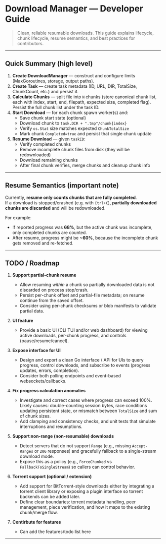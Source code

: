 # Download Manager — Developer Guide

> Clean, reliable resumable downloads. This guide explains lifecycle, chunk lifecycle, resume semantics, and best practices for contributors.

---

## Quick Summary (high level)

1. **Create DownloadManager** — construct and configure limits (MaxGoroutines, storage, output paths).
2. **Create Task** — create task metadata (ID, URL, DIR, TotalSize, ChunkCount, etc.) and persist it.
3. **Calculate Chunks** — split file into `N` chunks (store canonical chunk list, each with index, start, end, filepath, expected size, completed flag). Persist the full chunk list under the task ID.
4. **Start Download** — for each chunk spawn worker(s) and:
   * Save chunk start state (optional)
   * Download chunk to `task.DIR + ".tmp"/chunk{index}`
   * Verify `os.Stat` size matches expected `ChunkTotalSize`
   * Mark chunk `Completed=true` and persist that single chunk update
5. **Resume Download** — given `taskID`:
   * Verify completed chunks
   * Remove incomplete chunk files from disk (they will be redownloaded)
   * Download remaining chunks
   * After final chunk verifies, merge chunks and cleanup chunk info

---

## Resume Semantics (important note)

Currently, **resume only counts chunks that are fully completed**.  
If a download is stopped/crashed (e.g. with `Ctrl+C`), **partially downloaded chunks are discarded** and will be redownloaded.  

For example:
- If reported progress was **68%**, but the active chunk was incomplete, only completed chunks are counted.  
- After resume, progress might be **~60%**, because the incomplete chunk gets removed and re-fetched.

---

## TODO / Roadmap

1. **Support partial-chunk resume**  
   - Allow resuming *within* a chunk so partially downloaded data is not discarded on process stop/crash.  
   - Persist per-chunk offset and partial-file metadata; on resume continue from the saved offset.  
   - Consider using per-chunk checksums or blob manifests to validate partial data.

2. **UI feature**  
   - Provide a basic UI (CLI TUI and/or web dashboard) for viewing active downloads, per-chunk progress, and controls (pause/resume/cancel).

3. **Expose interface for UI**  
   - Design and export a clean Go interface / API for UIs to query progress, control downloads, and subscribe to events (progress updates, errors, completion).  
   - Consider both polling endpoints and event-based websockets/callbacks.

4. **Fix progress calculation anomalies**  
   - Investigate and correct cases where progress can exceed 100%. Likely causes: double-counting session bytes, race conditions updating persistent state, or mismatch between `TotalSize` and sum of chunk sizes.  
   - Add clamping and consistency checks, and unit tests that simulate interruptions and resumptions.

5. **Support non-range (non-resumable) downloads**  
   - Detect servers that do not support `Range` (e.g., missing `Accept-Ranges` or `206` responses) and gracefully fallback to a single-stream download mode.  
   - Expose this as a policy (e.g., `ForceChunked` vs `FallbackToSingleStream`) so callers can control behavior.

6. **Torrent support (optional / extension)**  
   - Add support for BitTorrent-style downloads either by integrating a torrent client library or exposing a plugin interface so torrent backends can be added later.  
   - Define clear boundaries: torrent metadata handling, peer management, piece verification, and how it maps to the existing chunk/merge flow.

7. **Contirbute for features**
   - Can add the features/todo list here 
---

